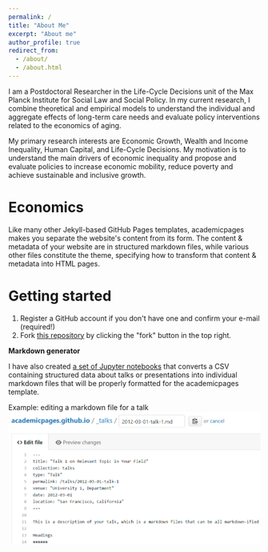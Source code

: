 ```yaml
---
permalink: /
title: "About Me"
excerpt: "About me"
author_profile: true
redirect_from: 
  - /about/
  - /about.html
---
```


I am a Postdoctoral Researcher in the Life-Cycle Decisions unit of the Max Planck Institute for Social Law and Social Policy. In my current research, I combine theoretical and empirical models to understand the individual and aggregate effects of long-term care needs and evaluate policy interventions related to the economics of aging.

My primary research interests are Economic Growth, Wealth and Income Inequality, Human Capital, and Life-Cycle Decisions. My motivation is to understand the main drivers of economic inequality and propose and evaluate policies to increase economic mobility, reduce poverty and achieve sustainable and inclusive growth.

Economics
======
Like many other Jekyll-based GitHub Pages templates, academicpages makes you separate the website's content from its form. The content & metadata of your website are in structured markdown files, while various other files constitute the theme, specifying how to transform that content & metadata into HTML pages. 

Getting started
======
1. Register a GitHub account if you don't have one and confirm your e-mail (required!)
1. Fork [this repository](https://github.com/academicpages/academicpages.github.io) by clicking the "fork" button in the top right. 

**Markdown generator**

I have also created [a set of Jupyter notebooks](https://github.com/academicpages/academicpages.github.io/tree/master/markdown_generator
) that converts a CSV containing structured data about talks or presentations into individual markdown files that will be properly formatted for the academicpages template. 

Example: editing a markdown file for a talk
![Editing a markdown file for a talk](/images/editing-talk.png)

